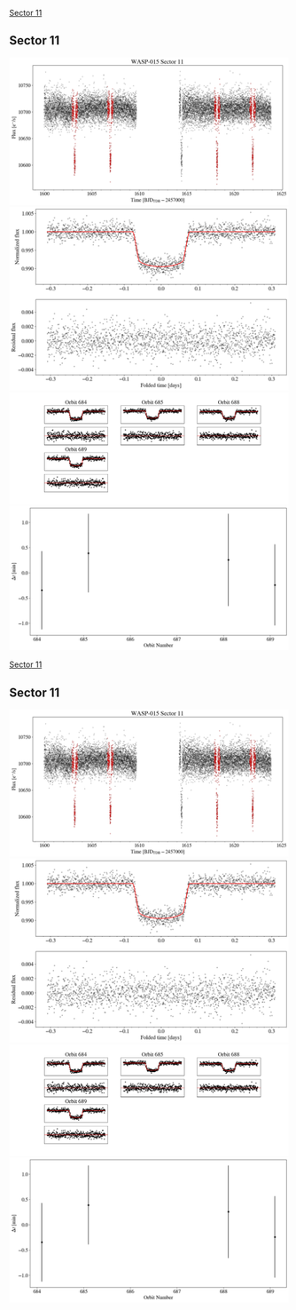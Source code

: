 [Sector 11](#sector11)

<a name = "sector11"></a>
## Sector 11
![alt text](/tt/WASP-015_Sector_11/WASP-015_Sector_11_a_TimeSeries.png)
![alt text](/tt/WASP-015_Sector_11/WASP-015_Sector_11_b_FoldedLightCurve.png)
![alt text](/tt/WASP-015_Sector_11/WASP-015_Sector_11_b_IndividualTransitsWithFit.png)
![alt text](/tt/WASP-015_Sector_11/WASP-015_Sector_11_c_TimingResiduals.png)

[Sector 11](#sector11)

<a name = "sector11"></a>
## Sector 11
![alt text](/tt/WASP-015_Sector_11/WASP-015_Sector_11_a_TimeSeries.png)
![alt text](/tt/WASP-015_Sector_11/WASP-015_Sector_11_b_FoldedLightCurve.png)
![alt text](/tt/WASP-015_Sector_11/WASP-015_Sector_11_b_IndividualTransitsWithFit.png)
![alt text](/tt/WASP-015_Sector_11/WASP-015_Sector_11_c_TimingResiduals.png)

